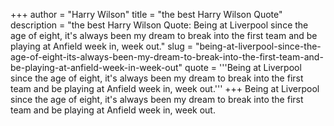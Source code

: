 +++
author = "Harry Wilson"
title = "the best Harry Wilson Quote"
description = "the best Harry Wilson Quote: Being at Liverpool since the age of eight, it's always been my dream to break into the first team and be playing at Anfield week in, week out."
slug = "being-at-liverpool-since-the-age-of-eight-its-always-been-my-dream-to-break-into-the-first-team-and-be-playing-at-anfield-week-in-week-out"
quote = '''Being at Liverpool since the age of eight, it's always been my dream to break into the first team and be playing at Anfield week in, week out.'''
+++
Being at Liverpool since the age of eight, it's always been my dream to break into the first team and be playing at Anfield week in, week out.
